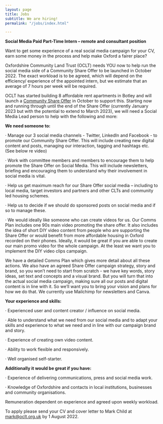 ```yaml
---
layout: page
title: Jobs
subtitle: We are hiring!
permalink: "/jobs/index.html"

---
```

**Social Media Paid Part-Time Intern – remote and consultant position**

Want to get some experience of a real social media campaign for your CV, earn some money in the process and help make Oxford a fairer place?

Oxfordshire Community Land Trust (OCLT) needs YOU now to help run the social media side of a Community Share Offer to be launched in October 2022. The exact workload is to be agreed, which will depend on the efficiency/ experience of the appointed intern, but we estimate that an average of 7 hours per week will be required.

OCLT has started building 8 affordable rent apartments in Botley and will launch a [Community Share Offer](https://resonance.ltd.uk/for-investors/investment-opportunities/community-share-issues/more-about-community-share-offers) in October to support this. Starting now and running through until the end of the Share Offer (currently January 2023 but with the potential to extend to March 2023), we will need a Social Media Lead person to help with the following and more:

**We need someone to:**

· Manage our 3 social media channels - Twitter, LinkedIn and Facebook - to promote our Community Share Offer. This will include creating new digital content and posts, managing our interaction, tagging and hashtags etc. (See below re video)

· Work with committee members and members to encourage them to help promote the Share Offer on Social Media. This will include newsletters, briefing and encouraging them to understand why their involvement in social media is vital.

· Help us get maximum reach for our Share Offer social media – including to local media, target investors and partners and other CLTs and community led housing schemes.

· Help us to decide if we should do sponsored posts on social media and if so to manage these.

· We would ideally like someone who can create videos for us. Our Comms Plan includes one 90s main video promoting the share offer. It also includes the idea of short DIY video content from people who are supporting the Share Offer or would benefit from more affordable housing in Oxford recorded on their phones. Ideally, it would be great if you are able to create our main promo video for the whole campaign. At the least we want you to implement the DIY video clips campaign.

We have a detailed Comms Plan which gives more detail about all these actions. We also have an agreed Share Offer campaign strategy, story and brand, so you won’t need to start from scratch - we have key words, story ideas, set text and concepts and a visual brand. But you will turn that into the actual social media campaign, making sure all our posts and digital content is in line with it. So we’ll want you to bring your vision and plans for how we do that. We currently use Mailchimp for newsletters and Canva.

**Your experience and skills:**

· Experienced user and content creator / influence on social media.

· Able to understand what we need from our social media and to adapt your skills and experience to what we need and in line with our campaign brand and story.

· Experience of creating own video content.

· Ability to work flexible and responsively.

· Well organised self-starter.

**Additionally it would be great if you have:**

· Experience of delivering communications, press and social media work.

· Knowledge of Oxfordshire and contacts in local institutions, businesses and community organisations.

Remuneration dependent on experience and agreed upon weekly workload.

To apply please send your CV and cover letter to Mark Child at [mark@oclt.org.uk](mailto:mark@oclt.org.uk) by 1 August 2022.